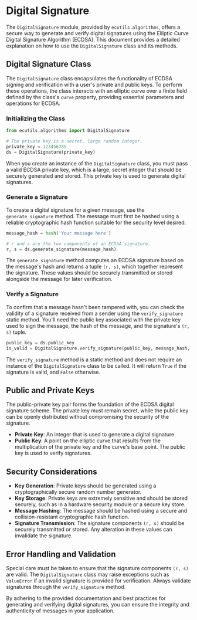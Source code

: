 # Digital Signature

The `DigitalSignature` module, provided by `ecutils.algorithms`, offers a secure way to generate and verify digital signatures using the Elliptic Curve Digital Signature Algorithm (ECDSA). This document provides a detailed explanation on how to use the `DigitalSignature` class and its methods.

## Digital Signature Class

The `DigitalSignature` class encapsulates the functionality of ECDSA signing and verification with a user's private and public keys. To perform these operations, the class interacts with an elliptic curve over a finite field defined by the class's `curve` property, providing essential parameters and operations for ECDSA.

### Initializing the Class

```python
from ecutils.algorithms import DigitalSignature

# The private key is a secret, large random integer.
private_key = 123456789
ds = DigitalSignature(private_key)
```

When you create an instance of the `DigitalSignature` class, you must pass a valid ECDSA private key, which is a large, secret integer that should be securely generated and stored. This private key is used to generate digital signatures.

### Generate a Signature

To create a digital signature for a given message, use the `generate_signature` method. The message must first be hashed using a reliable cryptographic hash function suitable for the security level desired.

```python
message_hash = hash('Your message here')

# r and s are the two components of an ECDSA signature.
r, s = ds.generate_signature(message_hash)
```

The `generate_signature` method computes an ECDSA signature based on the message's hash and returns a tuple `(r, s)`, which together represent the signature. These values should be securely transmitted or stored alongside the message for later verification.

### Verify a Signature

To confirm that a message hasn't been tampered with, you can check the validity of a signature received from a sender using the `verify_signature` static method. You'll need the public key associated with the private key used to sign the message, the hash of the message, and the signature's `(r, s)` tuple.

```python
public_key = ds.public_key
is_valid = DigitalSignature.verify_signature(public_key, message_hash, r, s)
```

The `verify_signature` method is a static method and does not require an instance of the `DigitalSignature` class to be called. It will return `True` if the signature is valid, and `False` otherwise.

## Public and Private Keys

The public-private key pair forms the foundation of the ECDSA digital signature scheme. The private key must remain secret, while the public key can be openly distributed without compromising the security of the signature.

- **Private Key**: An integer that is used to generate a digital signature.
- **Public Key**: A point on the elliptic curve that results from the multiplication of the private key and the curve's base point. The public key is used to verify signatures.

## Security Considerations

- **Key Generation**: Private keys should be generated using a cryptographically secure random number generator.
- **Key Storage**: Private keys are extremely sensitive and should be stored securely, such as in a hardware security module or a secure key store.
- **Message Hashing**: The message should be hashed using a secure and collision-resistant cryptographic hash function.
- **Signature Transmission**: The signature components `(r, s)` should be securely transmitted or stored. Any alteration in these values can invalidate the signature.

## Error Handling and Validation

Special care must be taken to ensure that the signature components `(r, s)` are valid. The `DigitalSignature` class may raise exceptions such as `ValueError` if an invalid signature is provided for verification. Always validate signatures through the `verify_signature` method.

By adhering to the provided documentation and best practices for generating and verifying digital signatures, you can ensure the integrity and authenticity of messages in your application.